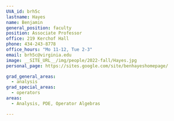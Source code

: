 ```yaml
---
UVA_id: brh5c
lastname: Hayes
name: Benjamin
general_position: faculty
position: Associate Professor
office: 219 Kerchof Hall
phone: 434-243-8778
office_hours: "Mo 11-12, Tue 2-3"
email: brh5c@virginia.edu
image: __SITE_URL__/img/people/2022-fall/Hayes.jpg 
personal_page: https://sites.google.com/site/benhayeshomepage/

grad_general_areas:
  - analysis
grad_special_areas:
  - operators
areas:
  - Analysis, PDE, Operator Algebras

---
```


